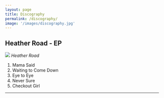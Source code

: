 ```yaml
---
layout: page
title: Discography
permalink: /discography/
image: '/images/discography.jpg'
---
```


## Heather Road - EP

![]({{site.baseurl}}/images/album_cover_01.jpeg)
*Heather Road*

1. Mama Said
2. Waiting to Come Down 
3. Eye to Eye
4. Never Sure
5. Checkout Girl

*** 